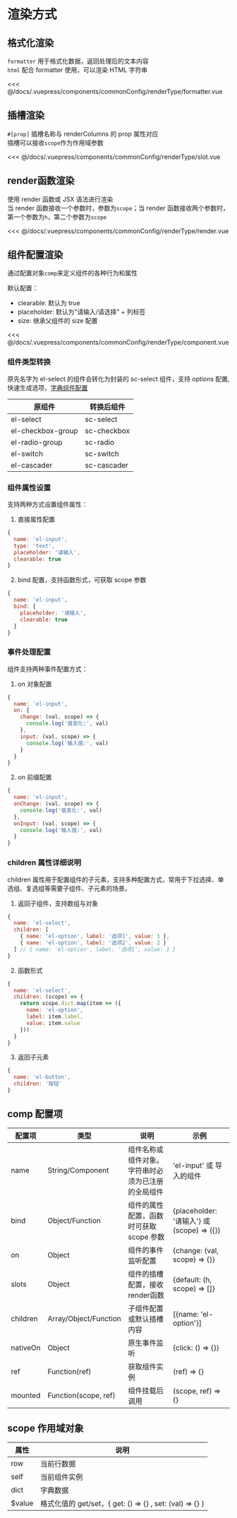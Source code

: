 # 渲染方式

## 格式化渲染

`formatter` 用于格式化数据，返回处理后的文本内容 </br>
`html` 配合 formatter 使用，可以渲染 HTML 字符串

<ClientOnly>
<common-code-format>
  <commonConfig-renderType-formatter slot="source"></commonConfig-renderType-formatter>
<<< @/docs/.vuepress/components/commonConfig/renderType/formatter.vue
</common-code-format>
</ClientOnly>

## 插槽渲染

`#[prop]` 插槽名称与 renderColumns 的 prop 属性对应 </br>
插槽可以接收`scope`作为作用域参数

<ClientOnly>
<common-code-format>
  <commonConfig-renderType-slot slot="source"></commonConfig-renderType-slot>
<<< @/docs/.vuepress/components/commonConfig/renderType/slot.vue
</common-code-format>
</ClientOnly>

## render函数渲染

使用 render 函数或 JSX 语法进行渲染 </br>
当 render 函数接收一个参数时，参数为`scope`；当 render 函数接收两个参数时，第一个参数为`h`，第二个参数为`scope`

<ClientOnly>
<common-code-format>
  <commonConfig-renderType-render slot="source"></commonConfig-renderType-render>
<<< @/docs/.vuepress/components/commonConfig/renderType/render.vue
</common-code-format>
</ClientOnly>

## 组件配置渲染

通过配置对象`comp`来定义组件的各种行为和属性 </br>

默认配置：
- clearable: 默认为 true </br>
- placeholder: 默认为"请输入/请选择" + 列标签 </br>
- size: 继承父组件的 size 配置 </br>

<ClientOnly>
<common-code-format>
  <commonConfig-renderType-component slot="source"></commonConfig-renderType-component>
<<< @/docs/.vuepress/components/commonConfig/renderType/component.vue
</common-code-format>
</ClientOnly>

### 组件类型转换

原先名字为 el-select 的组件会转化为封装的 sc-select 组件，支持 options 配置, 快速生成选项，[字典组件配置](/guide/dict/component.html#字典组件配置) 

| 原组件            | 转换后组件  |
| ----------------- | ----------- |
| el-select         | sc-select   |
| el-checkbox-group | sc-checkbox |
| el-radio-group    | sc-radio    |
| el-switch         | sc-switch   |
| el-cascader       | sc-cascader |

### 组件属性设置
支持两种方式设置组件属性：
1. 直接属性配置
```js
{
  name: 'el-input',
  type: 'text',
  placeholder: '请输入',
  clearable: true
}
```

2. bind 配置，支持函数形式，可获取 scope 参数
```js
{
  name: 'el-input',
  bind: {
    placeholder: '请输入',
    clearable: true
  }
}
```

### 事件处理配置

组件支持两种事件配置方式：

1. on 对象配置
```js
{
  name: 'el-input',
  on: {
    change: (val, scope) => {
      console.log('值变化:', val)
    },
    input: (val, scope) => {
      console.log('输入值:', val)
    }
  }
}
```

2. on 前缀配置
```js
{
  name: 'el-input',
  onChange: (val, scope) => {
    console.log('值变化:', val)
  },
  onInput: (val, scope) => {
    console.log('输入值:', val)
  }
}
```

### children 属性详细说明

children 属性用于配置组件的子元素，支持多种配置方式，常用于下拉选择、单选组、复选组等需要子组件、子元素的场景。

1. 返回子组件，支持数组与对象
```js
{
  name: 'el-select',
  children: [
    { name: 'el-option', label: '选项1', value: 1 },
    { name: 'el-option', label: '选项2', value: 2 }
  ] // { name: 'el-option', label: '选项1', value: 1 }
}
```

2. 函数形式
```js
{
  name: 'el-select',
  children: (scope) => {
    return scope.dict.map(item => ({
      name: 'el-option',
      label: item.label,
      value: item.value
    }))
  }
}

```

3. 返回子元素
```js
{
  name: 'el-button',
  children: '按钮'
}

```

## comp 配置项

| 配置项   | 类型                  | 说明                                               | 示例                                       |
| -------- | --------------------- | -------------------------------------------------- | ------------------------------------------ |
| name     | String/Component      | 组件名称或组件对象。字符串时必须为已注册的全局组件 | 'el-input' 或 导入的组件                   |
| bind     | Object/Function       | 组件的属性配置，函数时可获取 scope 参数            | {placeholder: '请输入'} 或 (scope) => ({}) |
| on       | Object                | 组件的事件监听配置                                 | {change: (val, scope) => {}}               |
| slots    | Object                | 组件的插槽配置，接收render函数                     | {default: (h, scope) => []}                |
| children | Array/Object/Function | 子组件配置或默认插槽内容                           | [{name: 'el-option'}]                      |
| nativeOn | Object                | 原生事件监听                                       | {click: () => {}}                          |
| ref      | Function(ref)         | 获取组件实例                                       | (ref) => {}                                |
| mounted  | Function(scope, ref)  | 组件挂载后调用                                     | (scope, ref) => {}                         |


## scope 作用域对象

| 属性   | 说明                                                     |
| ------ | -------------------------------------------------------- |
| row    | 当前行数据                                               |
| self   | 当前组件实例                                             |
| dict   | 字典数据                                                 |
| $value | 格式化值的 get/set，{ get: () => {} , set: (val) => {} } |
